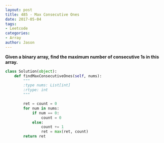 ```yaml
---
layout: post
title: 485 - Max Consecutive Ones
date: 2017-05-04
tags:
- Leetcode
categories:
- Array
author: Jason
---
```

**Given a binary array, find the maximum number of consecutive 1s in this array.**

```python
class Solution(object):
    def findMaxConsecutiveOnes(self, nums):
        """
        :type nums: List[int]
        :rtype: int
        """

        ret = count = 0
        for num in nums:
            if num == 0:
                count = 0
            else:
                count += 1
                ret = max(ret, count)
        return ret
```
